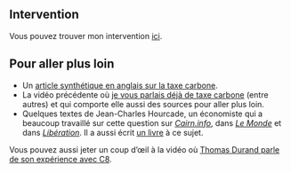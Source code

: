 ## Intervention

Vous pouvez trouver mon intervention [ici](https://www.youtube.com/watch?v=vw3e1muY6BI&t=4392s).

## Pour aller plus loin

- Un [article synthétique en anglais sur la taxe carbone](https://ourworldindata.org/carbon-pricing-popular).
- La vidéo précédente où [je vous parlais déjà de taxe carbone](https://www.youtube.com/watch?v=M8pIJaQBe3M) (entre autres) et qui comporte elle aussi des sources pour aller plus loin.
- Quelques textes de Jean-Charles Hourcade, un économiste qui a beaucoup travaillé sur cette question sur _[Cairn.info](https://www.cairn.info/revue-de-l-ofce-2015-3-page-167.htm)_, dans _[Le Monde](https://www.lemonde.fr/idees/article/2018/11/16/gilets-jaunes-il-faut-avancer-sur-deux-jambes-fiscalite-sur-l-energie-et-finance-climat_5384631_3232.html)_ et dans _[Libération](https://www.liberation.fr/france/2018/11/18/jean-charles-hourcade-politiques-environnementales-et-sociales-sont-encore-pensees-separement_1692867)_. Il a aussi écrit [un livre](https://www.fr.fnac.be/a8029065/Jean-Charles-Hourcade-Pour-une-revolution-fiscale) à ce sujet.
  
Vous pouvez aussi jeter un coup d’œil à la vidéo où [Thomas Durand parle de son expérience avec C8](https://www.youtube.com/watch?v=66Ow33ku4-E).

